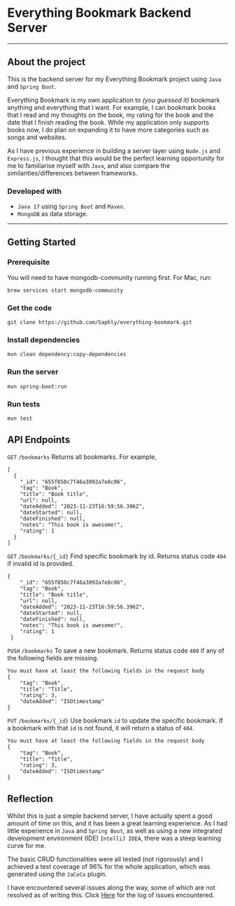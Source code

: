 # Everything Bookmark Backend Server

---

## About the project

This is the backend server for my Everything Bookmark project using `Java` and `Spring Boot`.

Everything Bookmark is my own application to *(you guessed it)* bookmark anything and everything 
that I want. For example, I can bookmark books that I read and my thoughts on the book, 
my rating for the book and the date that I finish reading the book. While my application 
only supports books now, I do plan on expanding it to have more categories such as songs and websites.

As I have previous experience in building a server layer using `Node.js` and `Express.js`, I thought 
that this would be the perfect learning opportunity for me to familiarise myself with `Java`, 
and also compare the similarities/differences between frameworks.

### Developed with 

- `Java 17` using `Spring Boot` and `Maven`.
- `MongoDB` as data storage.

---

## Getting Started

### Prerequisite

You will need to have mongodb-community running first. For Mac, run:
```
brew services start mongodb-community
```

### Get the code

```
git clone https://github.com/Saphly/everything-bookmark.git
```

### Install dependencies 
```
mvn clean dependency:copy-dependencies
```

### Run the server
```
mvn spring-boot:run
```

### Run tests
```
mvn test
```

## API Endpoints

`GET` `/bookmarks`
Returns all bookmarks. For example,
```
[
  {
    "_id": "655f850c7f46a3092a7e8c06",
    "tag": "Book",
    "title": "Book title",
    "url": null,
    "dateAdded": "2023-11-23T16:59:56.396Z",
    "dateStarted": null,
    "dateFinished": null,
    "notes": "This book is awesome!",
    "rating": 1
  }
]
```

`GET` `/bookmarks/{_id}` Find specific bookmark by id. Returns status code `404` if invalid id is provided. 
```
{
    "_id": "655f850c7f46a3092a7e8c06",
    "tag": "Book",
    "title": "Book title",
    "url": null,
    "dateAdded": "2023-11-23T16:59:56.396Z",
    "dateStarted": null,
    "dateFinished": null,
    "notes": "This book is awesome!",
    "rating": 1
 }
```
`PUSH` `/bookmarks` To save a new bookmark. Returns status code `400` if any of the following fields are missing. 
```
You must have at least the following fields in the request body
{
    "tag": "Book",
    "title": "Title",
    "rating": 3,
    "dateAdded": "ISOtimestamp"
}
```

`PUT` `/bookmarks/{_id}` Use bookmark `id` to update the specific bookmark. If a bookmark with that `id`
is not found, it will return a status of `404`.
```
You must have at least the following fields in the request body
{
    "tag": "Book",
    "title": "Title",
    "rating": 3,
    "dateAdded": "ISOtimestamp"
}
```


## Reflection 

Whilst this is just a simple backend server, I have actually spent a good amount of time on this,
and it has been a great learning experience. As I had little experience in `Java` and `Spring Boot`, as well as 
using a new integrated development environment (IDE) `IntelliJ IDEA`, there was a steep learning curve for me.

The basic CRUD functionalities were all tested (not rigorously) and I achieved a test coverage of 96% for the whole application, which
was generated using the `JaCoCo` plugin. 

I have encountered several issues along the way, some of which are not resolved as of writing this. Click [Here](IssuesLog.md) 
for the log of issues encountered.

